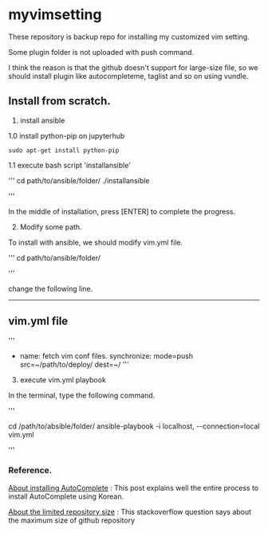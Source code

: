 # myvimsetting

These repository is backup repo for installing my customized vim setting.

Some plugin folder is not uploaded with push command.

I think the reason is that the github doesn't support for large-size file, so we should install plugin like autocompleteme, taglist and so on using vundle.

## Install from scratch.

1. install ansible 

1.0 install python-pip on jupyterhub

    sudo apt-get install python-pip

1.1 execute bash script 'installansible'

'''
cd path/to/ansible/folder/
./installansible

'''

In the middle of installation, press [ENTER] to complete the progress.

2. Modify some path.

To install with ansible, we should modify vim.yml file.

'''
cd path/to/ansible/folder/

'''

change the following line.

---
vim.yml file
---

'''
- name: fetch vim conf files. 
  synchronize: mode=push src=~/path/to/deploy/ dest=~/
'''

3. execute vim.yml playbook

In the terminal, type the following command.

'''

cd /path/to/absible/folder/
ansible-playbook -i localhost, --connection=local vim.yml

'''




### Reference.

[About installing AutoComplete](http://neverapple88.tistory.com/26) : This post explains well the entire process to install AutoComplete using Korean.

[About the limited repository size](http://stackoverflow.com/questions/3230721/max-file-size-and-max-repository-size-in-git) : This stackoverflow question says about the maximum size of github repository

